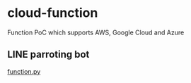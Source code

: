 # cloud-function
Function PoC which supports AWS, Google Cloud and Azure

## LINE parroting bot
[function.py](function.py)
